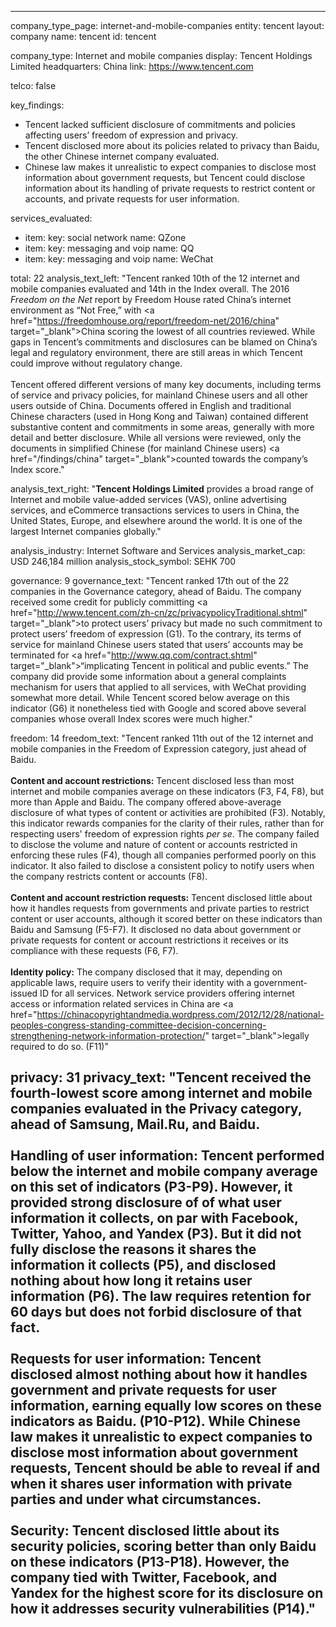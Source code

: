 ---

company_type_page: internet-and-mobile-companies
entity: tencent
layout: company
name: tencent
id: tencent

company_type: Internet and mobile companies
display: Tencent Holdings Limited
headquarters: China
link: https://www.tencent.com

telco: false

key_findings:
  - Tencent lacked sufficient disclosure of commitments and policies affecting users’ freedom of expression and privacy.  
  - Tencent disclosed more about its policies related to privacy than Baidu, the other Chinese internet company evaluated.
  - Chinese law makes it unrealistic to expect companies to disclose most information about government requests, but Tencent could disclose information about its handling of private requests to restrict content or accounts, and private requests for user information.


services_evaluated:
  - item:
    key: social network
    name: QZone
  - item:
    key: messaging and voip
    name: QQ
  - item:
    key: messaging and voip
    name: WeChat

total: 22
analysis_text_left: "Tencent ranked 10th of the 12 internet and mobile companies evaluated and 14th in the Index overall. The 2016 <i>Freedom on the Net</i> report by Freedom House rated China’s internet environment as “Not Free,” with <a href=\"https://freedomhouse.org/report/freedom-net/2016/china" target=\"_blank\">China scoring the lowest of all countries reviewed</a>. While gaps in Tencent’s commitments and disclosures can be blamed on China’s legal and regulatory environment, there are still areas in which Tencent could improve without regulatory change. <br /><br /> Tencent offered different versions of many key documents, including terms of service and privacy policies, for mainland Chinese users and all other users outside of China. Documents offered in English and traditional Chinese characters (used in Hong Kong and Taiwan) contained different substantive content and commitments in some areas, generally with more detail and better disclosure. While all versions were reviewed, only the documents in simplified Chinese (for mainland Chinese users) <a href=\"/findings/china" target=\"_blank\">counted towards the company’s Index score</a>."

analysis_text_right: "<strong>Tencent Holdings Limited</strong> provides a broad range of Internet and mobile value-added services (VAS), online advertising services, and eCommerce transactions services to users in China, the United States, Europe, and elsewhere around the world. It is one of the largest Internet companies globally."


analysis_industry: Internet Software and Services
analysis_market_cap: USD 246,184 million
analysis_stock_symbol: SEHK 700

governance: 9
governance_text: "Tencent ranked 17th out of the 22 companies in the Governance category, ahead of Baidu. The company received some credit for publicly committing <a href=\"http://www.tencent.com/zh-cn/zc/privacypolicyTraditional.shtml" target=\"_blank\">to protect users’ privacy</a> but made no such commitment to protect users’ freedom of expression (G1). To the contrary, its terms of service for mainland Chinese users stated that users’ accounts may be terminated for <a href=\"http://www.qq.com/contract.shtml" target=\"_blank\">“implicating Tencent in political and public events.”</a> The company did provide some information about a general complaints mechanism for users that applied to all services, with WeChat providing somewhat more detail. While Tencent scored below average on this indicator (G6) it nonetheless tied with Google and scored above several companies whose overall Index scores were much higher."

freedom: 14
freedom_text: "Tencent ranked 11th out of the 12 internet and mobile companies in the Freedom of Expression category, just ahead of Baidu. <br /><br /><strong>Content and account restrictions:</strong> Tencent disclosed less than most internet and mobile companies average on these indicators (F3, F4, F8), but more than Apple and Baidu. The company offered above-average disclosure of what types of content or activities are prohibited (F3). Notably, this indicator rewards companies for the clarity of their rules, rather than for respecting users' freedom of expression rights <i>per se</i>. The company failed to disclose the volume and nature of content or accounts restricted in enforcing these rules (F4), though all companies performed poorly on this indicator. It also failed to disclose a consistent policy to notify users when the company restricts content or accounts (F8). <br /><br /><strong>Content and account restriction requests:</strong> Tencent disclosed little about how it handles requests from governments and private parties to restrict content or user accounts, although it scored better on these indicators than Baidu and Samsung (F5-F7). It disclosed no data about government or private requests for content or account restrictions it receives or its compliance with these requests (F6, F7). <br /><br /><strong>Identity policy:</strong> The company disclosed that it may, depending on applicable laws, require users to verify their identity with a government-issued ID for all services. Network service providers offering internet access or information related services in China are <a href=\"https://chinacopyrightandmedia.wordpress.com/2012/12/28/national-peoples-congress-standing-committee-decision-concerning-strengthening-network-information-protection/" target=\"_blank\">legally required to do so</a>. (F11)"

privacy: 31
privacy_text: "Tencent received the fourth-lowest score among internet and mobile companies evaluated in the Privacy category, ahead of Samsung, Mail.Ru, and Baidu. <br /><br /><strong>Handling of user information:</strong> Tencent performed below the internet and mobile company average on this set of indicators (P3-P9). However, it provided strong disclosure of of what user information it collects, on par with Facebook, Twitter, Yahoo, and Yandex (P3). But it did not fully disclose the reasons it shares the information it collects (P5), and disclosed nothing about how long it retains user information (P6). The law requires retention for 60 days but does not forbid disclosure of that fact. <br /><br /><strong>Requests for user information:</strong> Tencent disclosed almost nothing about how it handles government and private requests for user information, earning equally low scores on these indicators as Baidu. (P10-P12). While Chinese law makes it unrealistic to expect companies to disclose most information about government requests, Tencent should be able to reveal if and when it shares user information with private parties and under what circumstances.<br /><br /><strong>Security:</strong> Tencent disclosed little about its security policies, scoring better than only Baidu on these indicators (P13-P18). However, the company tied with Twitter, Facebook, and Yandex for the highest score for its disclosure on how it addresses security vulnerabilities (P14)."
---